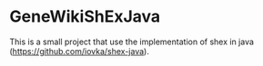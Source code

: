 # GeneWikiShExJava

This is a small project that use the implementation of shex in java (https://github.com/iovka/shex-java).
